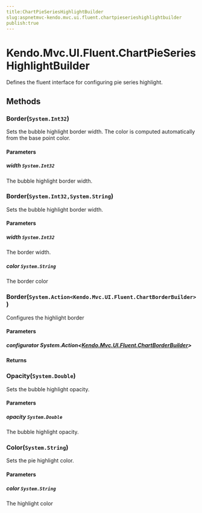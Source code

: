 ```yaml
---
title:ChartPieSeriesHighlightBuilder
slug:aspnetmvc-kendo.mvc.ui.fluent.chartpieserieshighlightbuilder
publish:true
---
```


# Kendo.Mvc.UI.Fluent.ChartPieSeriesHighlightBuilder
Defines the fluent interface for configuring pie series highlight.



## Methods

### Border(`System.Int32`)
Sets the bubble highlight border width.
            The color is computed automatically from the base point color.


#### Parameters

##### width `System.Int32`
The bubble highlight border width.





### Border(`System.Int32,System.String`)
Sets the bubble highlight border width.


#### Parameters

##### width `System.Int32`
The border width.

##### color `System.String`
The border color





### Border(`System.Action<Kendo.Mvc.UI.Fluent.ChartBorderBuilder>`)
Configures the highlight border


#### Parameters

##### configurator System.Action<[Kendo.Mvc.UI.Fluent.ChartBorderBuilder](/api/wrappers/aspnet-mvc/Kendo.Mvc.UI.Fluent/ChartBorderBuilder)>




#### Returns




### Opacity(`System.Double`)
Sets the bubble highlight opacity.


#### Parameters

##### opacity `System.Double`
The bubble highlight opacity.





### Color(`System.String`)
Sets the pie highlight color.


#### Parameters

##### color `System.String`
The highlight color







